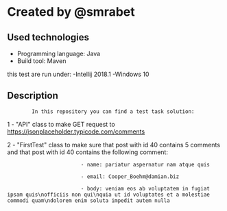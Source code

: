 # Created by @smrabet
## Used technologies
- Programming language: Java
- Build tool: Maven 


this test are run under:
			-Intellij 2018.1
			-Windows 10
## Description
			In this repository you can find a test task solution: 

1 - "API" class to make GET request to https://jsonplaceholder.typicode.com/comments 


2 - "FirstTest" class to make sure that post with id 40 contains 5 comments and that post with id 40 contains the following comment:
							
							- name: pariatur aspernatur nam atque quis
							
							- email: Cooper_Boehm@damian.biz
							
							- body: veniam eos ab voluptatem in fugiat ipsam quis\nofficiis non qui\nquia ut id voluptates et a molestiae commodi quam\ndolorem enim soluta impedit autem nulla
